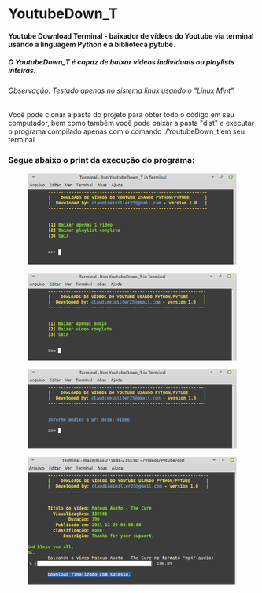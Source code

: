 # YoutubeDown_T
#### Youtube Download Terminal - baixador de vídeos do Youtube via terminal usando a linguagem Python e a biblioteca pytube.
##### O YoutubeDown_T é capaz de baixar vídeos individuais ou playlists inteiras.
###### Observação: Testado apenas no sistema linux usando o "Linux Mint".

<p>Você pode clonar a pasta do projeto para obter todo o código em seu computador, bem como também você pode baixar a pasta "dist" e executar o programa compilado apenas com o comando ./YoutubeDown_t em seu terminal.</p>

### Segue abaixo o print da execução do programa:
<figure>
  <img src="img/image1.png" alt="Captura de tela da imagem 1">
</figure>
<figure>
  <img src="img/image2.png" alt="Captura de tela da imagem 2">
</figure>
<figure>
  <img src="img/image3.png" alt="Captura de tela da imagem 3">
</figure>
<figure>
  <img src="img/image4.png" alt="Captura de tela da imagem 4">
</figure>
